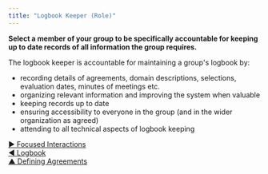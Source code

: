 ```yaml
---
title: "Logbook Keeper (Role)"
---
```



**Select a member of your group to be specifically accountable for keeping up to date records of all information the group requires.**

The logbook keeper is accountable for maintaining a group's logbook by: 

-   recording details of agreements, domain descriptions, selections, evaluation dates, minutes of meetings etc.
-   organizing relevant information and improving the system when valuable
-   keeping records up to date
-   ensuring accessibility to everyone in the group (and in the wider organization as agreed)
-   attending to all technical aspects of logbook keeping


[&#9654; Focused Interactions](focused-interactions.html)<br/>[&#9664; Logbook](logbook.html)<br/>[&#9650; Defining Agreements](defining-agreements.html)

